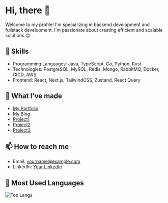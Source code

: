 <!--
**yrris/yrris** is a ✨ _special_ ✨ repository because its `README.md` (this file) appears on your GitHub profile.

Here are some ideas to get you started:

- 🔭 I’m currently working on ...
- 🌱 I’m currently learning ...
- 👯 I’m looking to collaborate on ...
- 🤔 I’m looking for help with ...
- 💬 Ask me about ...
- 📫 How to reach me: ...
- 😄 Pronouns: ...
- ⚡ Fun fact: ...
## 📚 Current Learning
- Database Systems
- Distribute Systems
- Cloud-Native Technologies
-->

# Hi, there 👋
Welcome to my profile! I'm specializing in backend development and fullstack development. I'm passionate about creating efficient and scalable solutions.😊

## 🚀 Skills
- Programming Languages: Java, TypeScript, Go, Python, Rust
- Technologies: PostgreSQL, MySQL, Redis, Mongo, RabbitMQ, Docker, CICD, AWS
- Frontend: React, Next.js, TailwindCSS, Zustand, React Query

## 🔭 What I've made
- [My Portfolio](https://mywebsite.com)
- [My Blog](https://mywebsite.com)
- [Project1](https://mywebsite.com)
- [Project2](https://mywebsite.com)
- [Project3](https://mywebsite.com)

## 📫 How to reach me
- Email: yourname@example.com
- LinkedIn: [Your LinkedIn](https://www.linkedin.com/in/yourprofile)

## 🥤 Most Used Languages
![Top Langs](https://github-readme-stats.vercel.app/api/top-langs/?username=yrris&layout=pie&theme=ambient_gradient)

